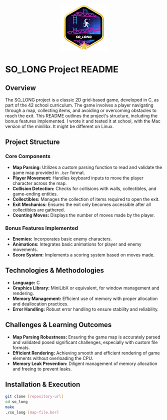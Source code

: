 <p align="center">
    <img src="so_longm.png" alt="Badge Name">
</p>

# SO_LONG Project README

## Overview

The SO_LONG project is a classic 2D grid-based game, developed in C, as part of the 42 school curriculum. The game involves a player navigating through a map, collecting items, and avoiding or overcoming obstacles to reach the exit. This README outlines the project's structure, including the bonus features implemented.
I wrote it and tested it at school, with the Mac version of the minilibx. It might be different on Linux.

## Project Structure

### Core Components

- **Map Parsing:** Utilizes a custom parsing function to read and validate the game map provided in `.ber` format.
- **Player Movement:** Handles keyboard inputs to move the player character across the map.
- **Collision Detection:** Checks for collisions with walls, collectibles, and game-ending entities.
- **Collectibles:** Manages the collection of items required to open the exit.
- **Exit Mechanics:** Ensures the exit only becomes accessible after all collectibles are gathered.
- **Counting Moves:** Displays the number of moves made by the player.

### Bonus Features Implemented

- **Enemies:** Incorporates basic enemy characters.
- **Animations:** Integrates basic animations for player and enemy movements.
- **Score System:** Implements a scoring system based on moves made.

## Technologies & Methodologies

- **Language:** C
- **Graphics Library:** MiniLibX or equivalent, for window management and rendering.
- **Memory Management:** Efficient use of memory with proper allocation and deallocation practices.
- **Error Handling:** Robust error handling to ensure stability and reliability.

## Challenges & Learning Outcomes

- **Map Parsing Robustness:** Ensuring the game map is accurately parsed and validated posed significant challenges, especially with custom file formats.
- **Efficient Rendering:** Achieving smooth and efficient rendering of game elements without overloading the CPU.
- **Memory Leak Prevention:** Diligent management of memory allocation and freeing to prevent leaks.

## Installation & Execution

```bash
git clone [repository-url]
cd so_long
make
./so_long [map-file.ber]
